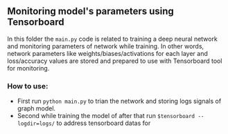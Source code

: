 ## Monitoring model's parameters using Tensorboard

In this folder the `main.py` code is related to training a deep neural network and monitoring parameters of network while training. In other words, network parameters like weights/biases/activations for each layer and loss/accuracy values are stored and prepared to use with Tensorboard tool for monitoring.

### How to use:

* First run `python main.py` to trian the network and storing logs signals of graph model.
* Second while training the model of after that run `$tensorboard --logdir=logs/` to address tensorboard datas for 
